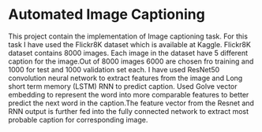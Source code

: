 # Automated Image Captioning

This project contain the implementation of Image captioning task. For this task I have used the Flickr8K dataset which is available at Kaggle. Flickr8K dataset contains 8000 images. Each image in the dataset have 5 different caption for the image.Out of 8000 images 6000 are chosen fro training and 1000 for test and 1000 validation set each.
I have used ResNet50 convolution neural network to extract features from the image and Long short term memory (LSTM) RNN to predict caption. Used Golve vector embedding to represent the word into more comparable features to better predict the next word in the caption.The feature vector from the Resnet and RNN output is further fed into the fully connected network to extract most probable caption for corresponding image.
